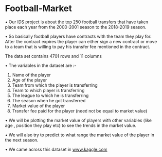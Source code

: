 # Football-Market


•	Our IDS project is about the top 250 football transfers that have taken place each year from the 2000-2001 season to the 2018-2019 season.

•	So basically football players have contracts with the team they play for. After the contract expires the player can either sign a new contract or  move to a team that is willing to pay his transfer fee mentioned in the contract.

The data set contains 4701 rows and 11 columns

•	The variables in the dataset are :-
1.	Name of the player
2.	Age of the player
3.	Team from which the player is transferring
4.	Team to which player is transferring
5.	The league to which he is transferring
6.	The season when he got transferred
7.	Market value of the player
8.	Transfer fee paid for the player (need not be equal to market value)


•	We will be plotting the market value of players with other variables (like age , position they play etc)  to see the trends in the market value.

•	We will also try to predict to what range the market value of the player in the next season.

•	We came across this dataset in www.kaggle.com


